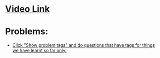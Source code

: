 # [Video Link](https://youtu.be/zL1DPZ0Ovlo)

# Problems:

- [Click "Show problem tags" and do questions that have tags for things we have learnt so far only.](https://leetcode.com/tag/string/)
